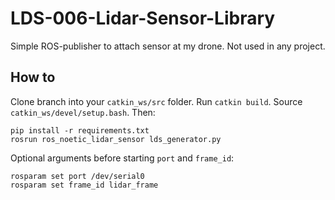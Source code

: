 # LDS-006-Lidar-Sensor-Library

Simple ROS-publisher to attach sensor at my drone. Not used in any project.

## How to

Clone branch into your `catkin_ws/src` folder. Run `catkin build`. Source `catkin_ws/devel/setup.bash`. Then:

```
pip install -r requirements.txt
rosrun ros_noetic_lidar_sensor lds_generator.py
```

Optional arguments before starting `port` and `frame_id`:


```
rosparam set port /dev/serial0
rosparam set frame_id lidar_frame
```